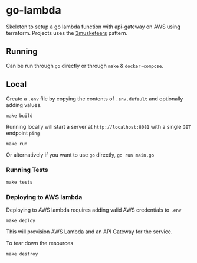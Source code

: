 # go-lambda

Skeleton to setup a go lambda function with api-gateway on AWS using terraform. Projects uses the [3musketeers](https://3musketeers.pages.dev/guide/) pattern.

## Running

Can be run through `go` directly or through `make` & `docker-compose`.

## Local

Create a `.env` file by copying the contents of `.env.default` and optionally adding values.

```
make build
```

Running locally will start a server at `http://localhost:8081` with a single `GET` endpoint `ping`

```
make run
```

Or alternatively if you want to use `go` directly, `go run main.go`

### Running Tests

```
make tests
```

### Deploying to AWS lambda

Deploying to AWS lambda requires adding valid AWS credentials to `.env`

```
make deploy
```

This will provision AWS Lambda and an API Gateway for the service.

To tear down the resources

```
make destroy
```

